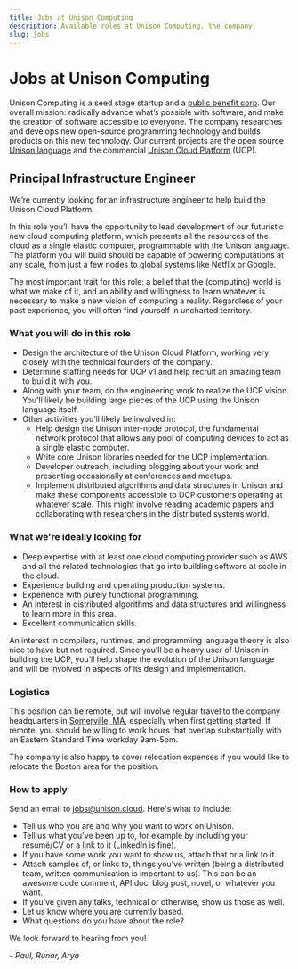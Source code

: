 ```yaml
---
title: Jobs at Unison Computing
description: Available roles at Unison Computing, the company
slug: jobs
---
```


# Jobs at Unison Computing

Unison Computing is a seed stage startup and a [public benefit corp](https://en.wikipedia.org/wiki/Public-benefit_corporation). Our overall mission: radically advance what’s possible with software, and make the creation of software accessible to everyone. The company researches and develops new open-source programming technology and builds products on this new technology. Our current projects are the open source [Unison language](http://unisonweb.org/) and the commercial [Unison Cloud Platform](http://unison.cloud) (UCP).

## Principal Infrastructure Engineer

We’re currently looking for an infrastructure engineer to help build the Unison Cloud Platform.

In this role you’ll have the opportunity to lead development of our futuristic new cloud computing platform, which presents all the resources of the cloud as a single elastic computer, programmable with the Unison language. The platform you will build should be capable of powering computations at any scale, from just a few nodes to global systems like Netflix or Google.

The most important trait for this role: a belief that the (computing) world is what we make of it, and an ability and willingness to learn whatever is necessary to make a new vision of computing a reality. Regardless of your past experience, you will often find yourself in uncharted territory.

### What you will do in this role

- Design the architecture of the Unison Cloud Platform, working very closely with the technical founders of the company.
- Determine staffing needs for UCP v1 and help recruit an amazing team to build it with you.
- Along with your team, do the engineering work to realize the UCP vision. You’ll likely be building large pieces of the UCP using the Unison language itself.
- Other activities you’ll likely be involved in:
  - Help design the Unison inter-node protocol, the fundamental network protocol that allows any pool of computing devices to act as a single elastic computer.
  - Write core Unison libraries needed for the UCP implementation.
  - Developer outreach, including blogging about your work and presenting occasionally at conferences and meetups.
  - Implement distributed algorithms and data structures in Unison and make these components accessible to UCP customers operating at whatever scale. This might involve reading academic papers and collaborating with researchers in the distributed systems world.

### What we're ideally looking for

- Deep expertise with at least one cloud computing provider such as AWS and all the related technologies that go into building software at scale in the cloud.
- Experience building and operating production systems.
- Experience with purely functional programming.
- An interest in distributed algorithms and data structures and willingness to learn more in this area.
- Excellent communication skills.

An interest in compilers, runtimes, and programming language theory is also nice to have but not required. Since you’ll be a heavy user of Unison in building the UCP, you’ll help shape the evolution of the Unison language and will be involved in aspects of its design and implementation.

### Logistics

This position can be remote, but will involve regular travel to the company headquarters in [Somerville, MA](https://en.wikipedia.org/wiki/Davis_Square), especially when first getting started. If remote, you should be willing to work hours that overlap substantially with an Eastern Standard Time workday 9am-5pm.

The company is also happy to cover relocation expenses if you would like to relocate the Boston area for the position.

### How to apply

Send an email to jobs@unison.cloud. Here's what to include:

* Tell us who you are and why you want to work on Unison.
* Tell us what you've been up to, for example by including your résumé/CV or a link to it (LinkedIn is fine).
* If you have some work you want to show us, attach that or a link to it.
* Attach samples of, or links to, things you’ve written (being a distributed team, written communication is important to us). This can be an awesome code comment, API doc, blog post, novel, or whatever you want.
* If you’ve given any talks, technical or otherwise, show us those as well.
* Let us know where you are currently based.
* What questions do you have about the role?

We look forward to hearing from you!

_- Paul, Rúnar, Arya_
